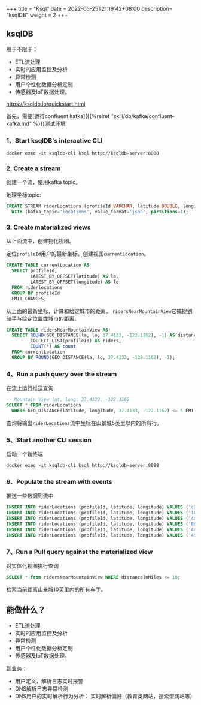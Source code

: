 +++
title = "Ksql"
date =  2022-05-25T21:19:42+08:00
description= "ksqlDB"
weight = 2
+++

## ksqlDB

用于不限于：

- ETL流处理
- 实时的应用监控及分析
- 异常检测
- 用户个性化数据分析定制
- 传感器及IoT数据处理。

<https://ksqldb.io/quickstart.html>

首先，需要[运行confluent kafka]({{%relref "skill/db/kafka/confluent-kafka.md" %}})测试环境

### 1、Start ksqlDB's interactive CLI

```shell
docker exec -it ksqldb-cli ksql http://ksqldb-server:8088
```

### 2. Create a stream

创建一个流，使用kafka topic。

地理坐标topic:

```sql
CREATE STREAM riderLocations (profileId VARCHAR, latitude DOUBLE, longitude DOUBLE)
  WITH (kafka_topic='locations', value_format='json', partitions=1);
```

### 3. Create materialized views

从上面流中，创建物化视图。

定位`profileId`用户的最新坐标。创建视图`currentLocation`。

```sql
CREATE TABLE currentLocation AS
  SELECT profileId,
         LATEST_BY_OFFSET(latitude) AS la,
         LATEST_BY_OFFSET(longitude) AS lo
  FROM riderlocations
  GROUP BY profileId
  EMIT CHANGES;
```

从上面的最新坐标，计算和给定城市的距离。
`ridersNearMountainView`它捕捉到骑手与给定位置或城市的距离。

```sql
CREATE TABLE ridersNearMountainView AS
  SELECT ROUND(GEO_DISTANCE(la, lo, 37.4133, -122.1162), -1) AS distanceInMiles,
         COLLECT_LIST(profileId) AS riders,
         COUNT(*) AS count
  FROM currentLocation
  GROUP BY ROUND(GEO_DISTANCE(la, lo, 37.4133, -122.1162), -1);
```

### 4、Run a push query over the stream

在流上运行推送查询

```sql
-- Mountain View lat, long: 37.4133, -122.1162
SELECT * FROM riderLocations
  WHERE GEO_DISTANCE(latitude, longitude, 37.4133, -122.1162) <= 5 EMIT CHANGES;
```

查询将输出`riderLocations`流中坐标在山景城5英里以内的所有行。

### 5、Start another CLI session

启动一个新终端

```shell
docker exec -it ksqldb-cli ksql http://ksqldb-server:8088
```

### 6、Populate the stream with events

推送一些数据到流中

```sql
INSERT INTO riderLocations (profileId, latitude, longitude) VALUES ('c2309eec', 37.7877, -122.4205);
INSERT INTO riderLocations (profileId, latitude, longitude) VALUES ('18f4ea86', 37.3903, -122.0643);
INSERT INTO riderLocations (profileId, latitude, longitude) VALUES ('4ab5cbad', 37.3952, -122.0813);
INSERT INTO riderLocations (profileId, latitude, longitude) VALUES ('8b6eae59', 37.3944, -122.0813);
INSERT INTO riderLocations (profileId, latitude, longitude) VALUES ('4a7c7b41', 37.4049, -122.0822);
INSERT INTO riderLocations (profileId, latitude, longitude) VALUES ('4ddad000', 37.7857, -122.4011);
```

### 7、Run a Pull query against the materialized view

对实体化视图执行查询

```sql
SELECT * from ridersNearMountainView WHERE distanceInMiles <= 10;
```

检索当前距离山景城10英里内的所有车手。

## 能做什么？

- ETL流处理
- 实时的应用监控及分析
- 异常检测
- 用户个性化数据分析定制
- 传感器及IoT数据处理。

到业务：

- 用户定义，解析日志实时报警
- DNS解析日志异常检测
- DNS用户的实时解析行为分析： 实时解析偏好（教育类网站，搜索型网站等）
